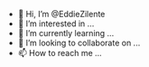 - 👋 Hi, I’m @EddieZilente
- 👀 I’m interested in ...
- 🌱 I’m currently learning ...
- 💞️ I’m looking to collaborate on ...
- 📫 How to reach me ...

<!---
EddieZilente/EddieZilente is a ✨ special ✨ repository because its `README.md` (this file) appears on your GitHub profile.
You can click the Preview link to take a look at your changes.
--->
